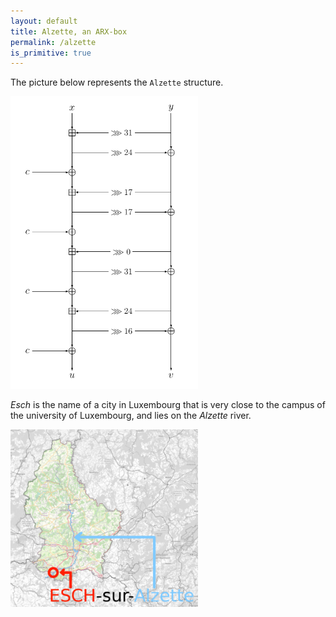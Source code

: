 ```yaml
---
layout: default
title: Alzette, an ARX-box
permalink: /alzette
is_primitive: true
---
```


The picture below represents the `Alzette` structure.

<img src="/assets/alzette.png" width="300" alt="The `Alzette` transformation">

*Esch* is the name of a city in Luxembourg that is very close to the campus of the university of Luxembourg, and lies on the *Alzette* river.

<img src="/assets/alzette-desature-esch.png" width="300" alt="Map of Luxembourg">